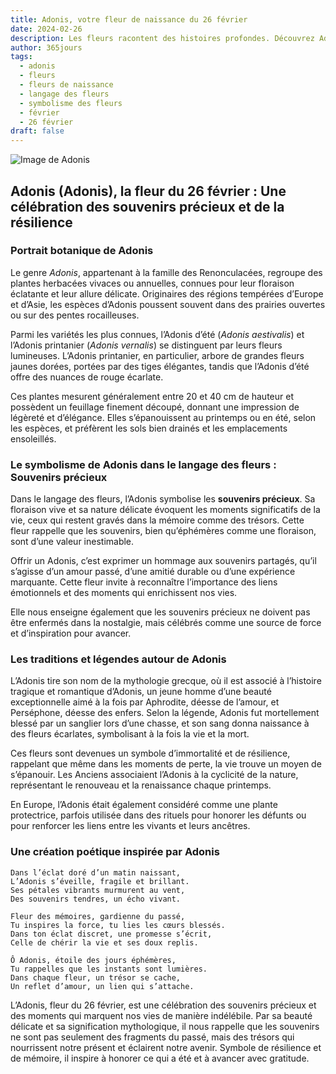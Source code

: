 ```yaml
---
title: Adonis, votre fleur de naissance du 26 février
date: 2024-02-26
description: Les fleurs racontent des histoires profondes. Découvrez Adonis, votre fleur de naissance du 26 février, ses symboles et récits fascinants. Plongez dans sa signification et son langage unique dans l'art floral.
author: 365jours
tags:
  - adonis
  - fleurs
  - fleurs de naissance
  - langage des fleurs
  - symbolisme des fleurs
  - février
  - 26 février
draft: false
---
```



![Image de Adonis](https://cdn.pixabay.com/photo/2016/04/12/17/25/pheasants-eye-1324890_1280.jpg#center)


## Adonis (Adonis), la fleur du 26 février : Une célébration des souvenirs précieux et de la résilience

### Portrait botanique de Adonis

Le genre _Adonis_, appartenant à la famille des Renonculacées, regroupe des plantes herbacées vivaces ou annuelles, connues pour leur floraison éclatante et leur allure délicate. Originaires des régions tempérées d’Europe et d’Asie, les espèces d’Adonis poussent souvent dans des prairies ouvertes ou sur des pentes rocailleuses.

Parmi les variétés les plus connues, l’Adonis d’été (_Adonis aestivalis_) et l’Adonis printanier (_Adonis vernalis_) se distinguent par leurs fleurs lumineuses. L’Adonis printanier, en particulier, arbore de grandes fleurs jaunes dorées, portées par des tiges élégantes, tandis que l’Adonis d’été offre des nuances de rouge écarlate.

Ces plantes mesurent généralement entre 20 et 40 cm de hauteur et possèdent un feuillage finement découpé, donnant une impression de légèreté et d’élégance. Elles s’épanouissent au printemps ou en été, selon les espèces, et préfèrent les sols bien drainés et les emplacements ensoleillés.

### Le symbolisme de Adonis dans le langage des fleurs : Souvenirs précieux

Dans le langage des fleurs, l’Adonis symbolise les **souvenirs précieux**. Sa floraison vive et sa nature délicate évoquent les moments significatifs de la vie, ceux qui restent gravés dans la mémoire comme des trésors. Cette fleur rappelle que les souvenirs, bien qu’éphémères comme une floraison, sont d’une valeur inestimable.

Offrir un Adonis, c’est exprimer un hommage aux souvenirs partagés, qu’il s’agisse d’un amour passé, d’une amitié durable ou d’une expérience marquante. Cette fleur invite à reconnaître l’importance des liens émotionnels et des moments qui enrichissent nos vies.

Elle nous enseigne également que les souvenirs précieux ne doivent pas être enfermés dans la nostalgie, mais célébrés comme une source de force et d’inspiration pour avancer.

### Les traditions et légendes autour de Adonis

L’Adonis tire son nom de la mythologie grecque, où il est associé à l’histoire tragique et romantique d’Adonis, un jeune homme d’une beauté exceptionnelle aimé à la fois par Aphrodite, déesse de l’amour, et Perséphone, déesse des enfers. Selon la légende, Adonis fut mortellement blessé par un sanglier lors d’une chasse, et son sang donna naissance à des fleurs écarlates, symbolisant à la fois la vie et la mort.

Ces fleurs sont devenues un symbole d’immortalité et de résilience, rappelant que même dans les moments de perte, la vie trouve un moyen de s’épanouir. Les Anciens associaient l’Adonis à la cyclicité de la nature, représentant le renouveau et la renaissance chaque printemps.

En Europe, l’Adonis était également considéré comme une plante protectrice, parfois utilisée dans des rituels pour honorer les défunts ou pour renforcer les liens entre les vivants et leurs ancêtres.

### Une création poétique inspirée par Adonis

```
Dans l’éclat doré d’un matin naissant,  
L’Adonis s’éveille, fragile et brillant.  
Ses pétales vibrants murmurent au vent,  
Des souvenirs tendres, un écho vivant.  

Fleur des mémoires, gardienne du passé,  
Tu inspires la force, tu lies les cœurs blessés.  
Dans ton éclat discret, une promesse s’écrit,  
Celle de chérir la vie et ses doux replis.  

Ô Adonis, étoile des jours éphémères,  
Tu rappelles que les instants sont lumières.  
Dans chaque fleur, un trésor se cache,  
Un reflet d’amour, un lien qui s’attache.  
```

L’Adonis, fleur du 26 février, est une célébration des souvenirs précieux et des moments qui marquent nos vies de manière indélébile. Par sa beauté délicate et sa signification mythologique, il nous rappelle que les souvenirs ne sont pas seulement des fragments du passé, mais des trésors qui nourrissent notre présent et éclairent notre avenir. Symbole de résilience et de mémoire, il inspire à honorer ce qui a été et à avancer avec gratitude.


